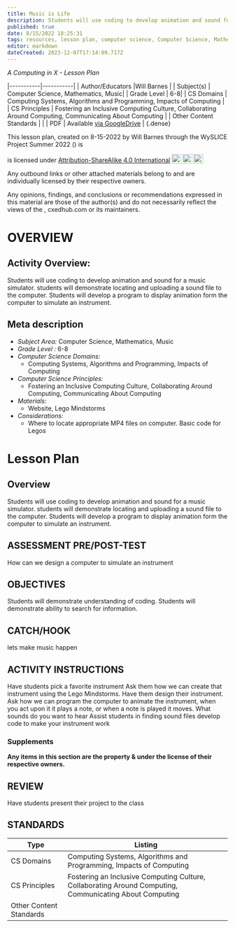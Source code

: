 ```yaml
---
title: Music is Life
description: Students will use coding to develop animation and sound for a music simulator. students will demonstrate locating and uploading a sound file to the computer. Students will develop a program to display animation form the computer to simulate an instrument.
published: true
date: 8/15/2022 18:25:31
tags: resources, lesson plan, computer science, Computer Science, Mathematics, Music 
editor: markdown
dateCreated: 2023-12-07T17:14:09.717Z
---
```

*A Computing in X - Lesson Plan*

|-----------|-----------|
| Author/Educators |Will Barnes |
| Subject(s) | Computer Science, Mathematics, Music|
| Grade Level | 6-8|
| CS Domains | Computing Systems, Algorithms and Programming, Impacts of Computing |
| CS Principles | Fostering an Inclusive Computing Culture, Collaborating Around Computing, Communicating About Computing |
| Other Content Standards |  | 
| PDF | Available [via GoogleDrive]() |
{.dense}






This lesson plan, created on 8-15-2022 by Will Barnes through the  WySLICE Project Summer 2022 () is  <p xmlns:cc="http://creativecommons.org/ns#" >  is licensed under <a href="http://creativecommons.org/licenses/by-sa/4.0/?ref=chooser-v1" target="_blank" rel="license noopener noreferrer" style="display:inline-block;">Attribution-ShareAlike 4.0 International<img style="height:22px!important;margin-left:3px;vertical-align:text-bottom;" src="https://mirrors.creativecommons.org/presskit/icons/cc.svg?ref=chooser-v1"><img style="height:22px!important;margin-left:3px;vertical-align:text-bottom;" src="https://mirrors.creativecommons.org/presskit/icons/by.svg?ref=chooser-v1"><img style="height:22px!important;margin-left:3px;vertical-align:text-bottom;" src="https://mirrors.creativecommons.org/presskit/icons/sa.svg?ref=chooser-v1"></a></p>


Any outbound links or other attached materials belong to and are individually licensed by their respective owners. 


Any opinions, findings, and conclusions or recommendations expressed in this material are those of the author(s) and do not necessarily reflect the views of the , cxedhub.com or its maintainers.


# OVERVIEW
## Activity Overview:  
Students will use coding to develop animation and sound for a music simulator. students will demonstrate locating and uploading a sound file to the computer. Students will develop a program to display animation form the computer to simulate an instrument.
## Meta description
+ *Subject Area:* Computer Science, Mathematics, Music 
+ *Grade Level :* 6-8 
+ *Computer Science Domains:*
   + Computing Systems, Algorithms and Programming, Impacts of Computing
+ *Computer Science Principles:*
   + Fostering an Inclusive Computing Culture, Collaborating Around Computing, Communicating About Computing
+ *Materials:* 
   + Website, Lego Mindstorms
+ *Considerations:*
   + Where to locate appropriate MP4 files on computer. 
Basic code for Legos


# Lesson Plan
## Overview
Students will use coding to develop animation and sound for a music simulator. students will demonstrate locating and uploading a sound file to the computer. Students will develop a program to display animation form the computer to simulate an instrument.
## ASSESSMENT PRE/POST-TEST
How can we design a computer to simulate an instrument
## OBJECTIVES
Students will demonstrate understanding of coding.
Students will demonstrate ability to search for information.


## CATCH/HOOK
lets make music happen


## ACTIVITY INSTRUCTIONS
Have students pick a favorite instrument
Ask them how we can create that instrument using the Lego Mindstorms.
Have them design their instrument. 
Ask how we can program the computer to animate the instrument, when you act upon it it plays a note, or when a note is played it moves. 
What sounds do you want to hear
Assist students in finding sound files
develop code to make your instrument work


### Supplements
**Any items in this section are the property & under the license of their respective owners.**






## REVIEW
Have students present their project to the class
## STANDARDS        
| Type | Listing | 
|-----------|-----------|
| CS Domains  | Computing Systems, Algorithms and Programming, Impacts of Computing|
| CS Principles   | Fostering an Inclusive Computing Culture, Collaborating Around Computing, Communicating About Computing|
| Other Content Standards |   |